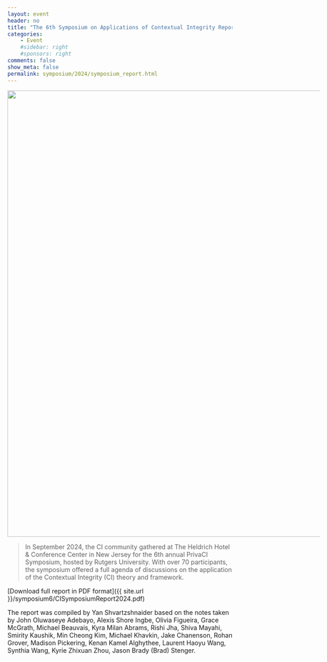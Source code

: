 ```yaml
---
layout: event
header: no
title: "The 6th Symposium on Applications of Contextual Integrity Report"
categories:
    - Event
    #sidebar: right
    #sponsors: right
comments: false
show_meta: false
permalink: symposium/2024/symposium_report.html
---
```


 <img src="{{ site.url }}/images/RutgersCISymLogo.png" style="width: 1000px; min-width: 700px;" />

>  In September 2024, the CI community gathered at The Heldrich Hotel & Conference Center in New Jersey for the 6th annual PrivaCI Symposium, hosted by Rutgers
University. With over 70 participants, the symposium offered a full agenda of discussions on the application of the Contextual Integrity (CI) theory and framework.

[Download full report in PDF format]({{ site.url }}/symposium6/CISymposiumReport2024.pdf)

The report was compiled by Yan Shvartzshnaider based on the notes taken by 
John Oluwaseye Adebayo, Alexis Shore Ingbe, Olivia Figueira, Grace McGrath, Michael Beauvais, Kyra Milan Abrams, Rishi Jha, Shiva Mayahi, Smirity Kaushik, Min Cheong Kim, Michael Khavkin, Jake Chanenson, Rohan Grover, Madison Pickering, Kenan Kamel  Alghythee, Laurent Haoyu Wang, Synthia Wang, Kyrie Zhixuan Zhou, Jason Brady (Brad) Stenger.
